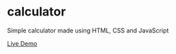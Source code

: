 # calculator
Simple calculator made using HTML, CSS and JavaScript

[Live Demo](https://calculator-ramux.netlify.app/)
